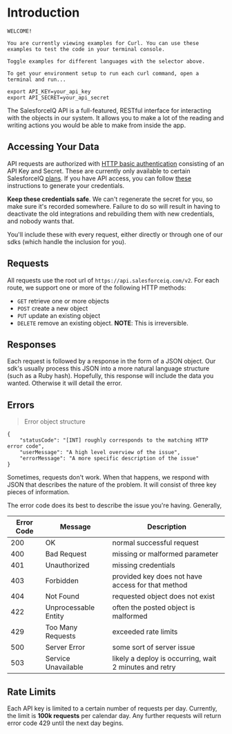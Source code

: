 # Introduction

```shell
WELCOME!

You are currently viewing examples for Curl. You can use these examples to test the code in your terminal console.

Toggle examples for different languages with the selector above.

To get your environment setup to run each curl command, open a terminal and run...

export API_KEY=your_api_key
export API_SECRET=your_api_secret
```

The SalesforceIQ API is a full-featured, RESTful interface for interacting with the objects in our system. It allows you to make a lot of the reading and writing actions you would be able to make from inside the app. 

## Accessing Your Data

API requests are authorized with [HTTP basic authentication](https://en.wikipedia.org/wiki/Basic_access_authentication) consisting of an API Key and Secret. These are currently only available to certain SalesforceIQ [plans](https://help.salesforceiq.com/index.php?p=articles/compare-billing-plans). If you have API access, you can follow [these](https://help.salesforceiq.com/articles/set-up-api-access) instructions to generate your credentials. 

__Keep these credentials safe__. We can't regenerate the secret for you, so make sure it's recorded somewhere. Failure to do so will result in having to deactivate the old integrations and rebuilding them with new credentials, and nobody wants that. 

You'll include these with every request, either directly or through one of our sdks (which handle the inclusion for you). 

## Requests

All requests use the root url of `https://api.salesforceiq.com/v2`. For each route, we support one or more of the following HTTP methods: 

* `GET` retrieve one or more objects
* `POST` create a new object
* `PUT` update an existing object
* `DELETE` remove an existing object. __NOTE__: This is irreversible. 

## Responses

Each request is followed by a response in the form of a JSON object. Our sdk's usually process this JSON into a more natural language structure (such as a Ruby hash). Hopefully, this response will include the data you wanted. Otherwise it will detail the error.

## Errors

> Error object structure

```
{
    "statusCode": "[INT] roughly corresponds to the matching HTTP error code",
    "userMessage": "A high level overview of the issue",
    "errorMessage": "A more specific description of the issue"
}
```

Sometimes, requests don't work. When that happens, we respond with JSON that describes the nature of the problem. It will consist of three key pieces of information.



The error code does its best to describe the issue you're having. Generally, 

Error Code|Message|Description
---|---|---
200 | OK | normal successful request
400 | Bad Request | missing or malformed parameter
401 | Unauthorized | missing credentials
403 | Forbidden | provided key does not have access for that method
404 | Not Found | requested object does not exist
422 | Unprocessable Entity | often the posted object is malformed
429 | Too Many Requests | exceeded rate limits 
500 | Server Error | some sort of server issue
503 | Service Unavailable | likely a deploy is occurring, wait 2 minutes and retry

## Rate Limits

Each API key is limited to a certain number of requests per day. Currently, the limit is __100k requests__ per calendar day. Any further requests will return error code 429 until the next day begins.